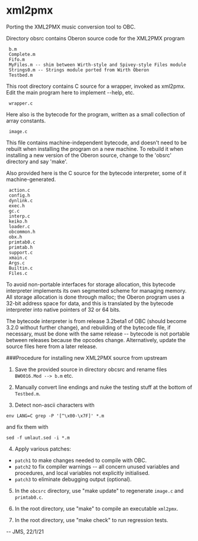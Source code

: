 # xml2pmx
Porting the XML2PMX music conversion tool to OBC.

Directory obsrc contains Oberon source code for the XML2PMX program

     b.m
     Complete.m
     Fifo.m
     MyFiles.m -- shim between Wirth-style and Spivey-style Files module
     Strings0.m -- Strings module ported from Wirth Oberon
     Testbed.m

This root directory contains C source for a wrapper, invoked as xml2pmx.
Edit the main program here to implement --help, etc.

     wrapper.c

Here also is the bytecode for the program, written as a small collection
of array constants.

     image.c

This file contains machine-independent bytecode, and doesn't need to
be rebuilt when installing the program on a new machine.  To rebuild
it when installing a new version of the Oberon source, change to the
'obsrc' directory and say 'make'.

Also provided here is the C source for the bytecode interpreter, some
of it machine-generated.

     action.c
     config.h
     dynlink.c
     exec.h
     gc.c
     interp.c
     keiko.h
     loader.c
     obcommon.h
     obx.h
     primtab0.c
     primtab.h
     support.c
     xmain.c
     Args.c
     Builtin.c
     Files.c

To avoid non-portable interfaces for storage allocation, this bytecode
interpreter implements its own segmented scheme for managing memory.
All storage allocation is done through malloc; the Oberon program uses
a 32-bit address space for data, and this is translated by the
bytecode interpreter into native pointers of 32 or 64 bits.

The bytecode interpreter is from release 3.2beta1 of OBC (should
become 3.2.0 without further change), and rebuilding of the bytecode
file, if necessary, must be done with the same release -- bytecode is
not portable between releases because the opcodes change.
Alternatively, update the source files here from a later release.

###Procedure for installing new XML2PMX source from upstream

1. Save the provided source in directory obcsrc
and rename files `BWO016.Mod --> b.m` etc.

2. Manually convert line endings and nuke the testing stuff at the
bottom of `Testbed.m`.

3. Detect non-ascii characters with
````
env LANG=C grep -P '[^\x00-\x7F]' *.m
````
and fix them with
````
sed -f umlaut.sed -i *.m
````
4. Apply various patches:
* `patch1` to make changes needed to compile with OBC.
* `patch2` to fix compiler warnings -- all concern unused variables
and procedures, and local variables not explicitly initialised.
* `patch3` to eliminate debugging output (optional).

5. In the `obcsrc` directory, use "make update" to regenerate
`image.c` and `primtab0.c`.

6. In the root directory, use "make" to compile an executable `xml2pmx`.

7. In the root directory, use "make check" to run regression tests.

-- JMS, 22/1/21
